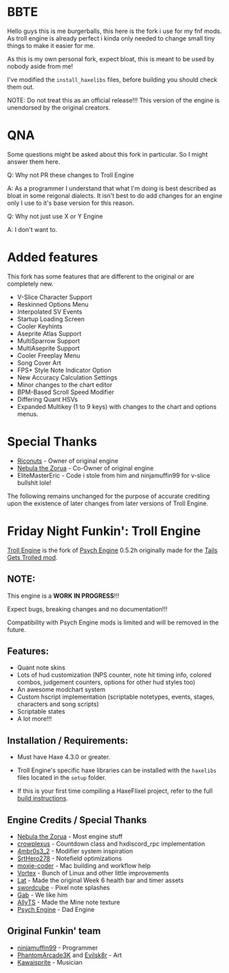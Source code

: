 # BBTE

Hello guys this is me burgerballs, this here is the fork i use for my fnf mods.
As troll engine is already perfect i kinda only needed to change small tiny things to make it easier for me.

As this is my own personal fork, expect bloat, this is meant to be used by nobody aside from me!

I've modified the `install_haxelibs` files, before building you should check them out.

NOTE: Do not treat this as an official release!!! This version of the engine is unendorsed by the original creators.

# QNA

Some questions might be asked about this fork in particular. So I might answer them here. 

Q: Why not PR these changes to Troll Engine

A: As a programmer I understand that what I'm doing is best described as bloat in some reigonal dialects.
It isn't best to do add changes for an engine only I use to it's base version for this reason.

Q: Why not just use X or Y Engine

A: I don't want to.

# Added features

This fork has some features that are different to the original or are completely new.

* V-Slice Character Support
* Reskinned Options Menu
* Interpolated SV Events
* Startup Loading Screen
* Cooler Keyhints
* Aseprite Atlas Support
* MultiSparrow Support
* MultiAseprite Support
* Cooler Freeplay Menu
* Song Cover Art
* FPS+ Style Note Indicator Option
* New Accuracy Calculation Settings
* Minor changes to the chart editor
* BPM-Based Scroll Speed Modifier
* Differing Quant HSVs
* Expanded Multikey (1 to 9 keys) with changes to the chart and options menus.


# Special Thanks

- [Riconuts](https://github.com/riconuts) - Owner of original engine
- [Nebula the Zorua](https://x.com/Nebula_Zorua) - Co-Owner of original engine
- EliteMasterEric - Code i stole from him and ninjamuffin99 for v-slice bullshit lole!


The following remains unchanged for the purpose of accurate crediting upon the existence of later changes from later versions of Troll Engine.

# Friday Night Funkin': Troll Engine

[Troll Engine](https://github.com/riconuts/troll-engine) is the fork of [Psych Engine](https://github.com/ShadowMario/FNF-PsychEngine) 0.5.2h originally made for the [Tails Gets Trolled mod](https://gamebanana.com/mods/320596).

## NOTE:

This engine is a ****WORK IN PROGRESS****!!! 

Expect bugs, breaking changes and no documentation!!!

Compatibility with Psych Engine mods is limited and will be removed in the future.

## Features:

 - Quant note skins
 - Lots of hud customization (NPS counter, note hit timing info, colored combos, judgement counters, options for other hud styles too)
 - An awesome modchart system
 - Custom hscript implementation (scriptable notetypes, events, stages, characters and song scripts)
 - Scriptable states
 - A lot more!!!

## Installation / Requirements:

* Must have Haxe 4.3.0 or greater.

* Troll Engine's specific haxe libraries can be installed with the `haxelibs` files located in the `setup` folder.

* If this is your first time compiling a HaxeFlixel project, refer to the full [build instructions](https://github.com/riconuts/FNF-Troll-Engine/blob/main/BUILDING.md).

## Engine Credits / Special Thanks
- [Nebula the Zorua](https://x.com/Nebula_Zorua) - Most engine stuff
- [crowplexus](https://x.com/crowplexus) - Countdown class and hxdiscord_rpc implementation
- [4mbr0s3_2](https://www.youtube.com/@4mbr0s3-2) - Modifier system inspiration
- [SrtHero278](https://github.com/SrtHero278) - Notefield optimizations
- [moxie-coder](https://github.com/moxie-coder) - Mac building and workflow help
- [Vortex](https://github.com/Vortex2Oblivion) - Bunch of Linux and other little improvements
- [Lat](https://x.com/latzephr) - Made the original Week 6 health bar and timer assets
- [swordcube](https://bsky.app/profile/swordcube.bsky.social) - Pixel note splashes
- [Gab](https://github.com/michisock) - We like him
- [AllyTS](https://x.com/NewTioSans) - Made the Mine note texture
- [Psych Engine](https://github.com/ShadowMario/FNF-PsychEngine) - Dad Engine

## Original Funkin' team
- [ninjamuffin99](https://twitter.com/ninja_muffin99) - Programmer
- [PhantomArcade3K](https://twitter.com/phantomarcade3k) and [Evilsk8r](https://twitter.com/evilsk8r) - Art
- [Kawaisprite](https://twitter.com/kawaisprite) - Musician

